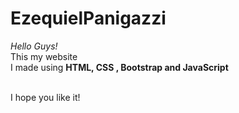 # EzequielPanigazzi
<i>Hello Guys!</i>
<br>
This my website 
<br>
I made using <b>HTML, CSS , Bootstrap and JavaScript</b>
<br>
<br>

I hope you like it!
